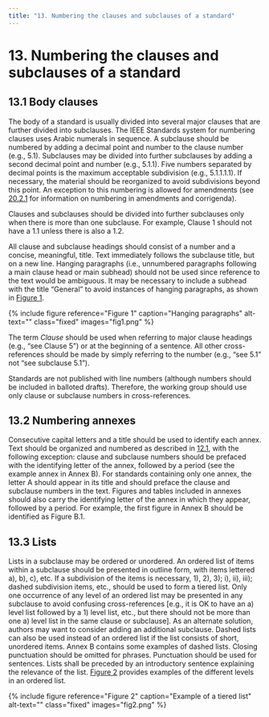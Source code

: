 ```yaml
---
title: "13. Numbering the clauses and subclauses of a standard"
---
```


# 13. Numbering the clauses and subclauses of a standard

## 13.1 Body clauses

The body of a standard is usually divided into several major clauses that are further divided into subclauses. The IEEE Standards system for numbering clauses uses Arabic numerals in sequence. A subclause should be numbered by adding a decimal point and number to the clause number (e.g., 5.1). Subclauses may be divided into further subclauses by adding a second decimal point and number (e.g., 5.1.1). Five numbers separated by decimal points is the maximum acceptable subdivision (e.g., 5.1.1.1.1). If necessary, the material should be reorganized to avoid subdivisions beyond this point. An exception to this numbering is allowed for amendments (see [20.2.1](20.html#2021-numbering-in-amendments-and-corrigenda) for information on numbering in amendments and corrigenda).

Clauses and subclauses should be divided into further subclauses only when there is more than one subclause. For example, Clause 1 should not have a 1.1 unless there is also a 1.2.

All clause and subclause headings should consist of a number and a concise, meaningful, title. Text immediately follows the subclause title, but on a new line. Hanging paragraphs (i.e., unnumbered paragraphs following a main clause head or main subhead) should not be used since reference to the text would be ambiguous. It may be necessary to include a subhead with the title “General” to avoid instances of hanging paragraphs, as shown in [Figure 1](#figure-1).

{% include figure
   reference="Figure 1"
   caption="Hanging paragraphs"
   alt-text=""
   class="fixed"
   images="fig1.png"
%}

The term *Clause* should be used when referring to major clause headings (e.g., “see Clause 5”) or at the beginning of a sentence. All other cross-references should be made by simply referring to the number (e.g., “see 5.1” not “see subclause 5.1”).

Standards are not published with line numbers (although numbers should be included in balloted drafts). Therefore, the working group should use only clause or subclause numbers in cross-references.

## 13.2 Numbering annexes

Consecutive capital letters and a title should be used to identify each annex. Text should be organized and numbered as described in [12.1](12.html#121-normative-and-informative-clauses), with the following exception: clause and subclause numbers should be prefaced with the identifying letter of the annex, followed by a period (see the example annex in Annex B). For standards containing only one annex, the letter A should appear in its title and should preface the clause and subclause numbers in the text. Figures and tables included in annexes should also carry the identifying letter of the annex in which they appear, followed by a period. For example, the first figure in Annex B should be identified as Figure B.1.

## 13.3 Lists

Lists in a subclause may be ordered or unordered. An ordered list of items within a subclause should be presented in outline form, with items lettered a), b), c), etc. If a subdivision of the items is necessary, 1), 2), 3); i), ii), iii); dashed subdivision items, etc., should be used to form a tiered list. Only one occurrence of any level of an ordered list may be presented in any subclause to avoid confusing cross-references [e.g., it is OK to have an a) level list followed by a 1) level list, etc., but there should not be more than one a) level list in the same clause or subclause]. As an alternate solution, authors may want to consider adding an additional subclause. Dashed lists can also be used instead of an ordered list if the list consists of short, unordered items. Annex B contains some examples of dashed lists. Closing punctuation should be omitted for phrases. Punctuation should be used for sentences. Lists shall be preceded by an introductory sentence explaining the relevance of the list. [Figure 2](#figure-2) provides examples of the different levels in an ordered list.

{% include figure
   reference="Figure 2"
   caption="Example of a tiered list"
   alt-text=""
   class="fixed"
   images="fig2.png"
%}

